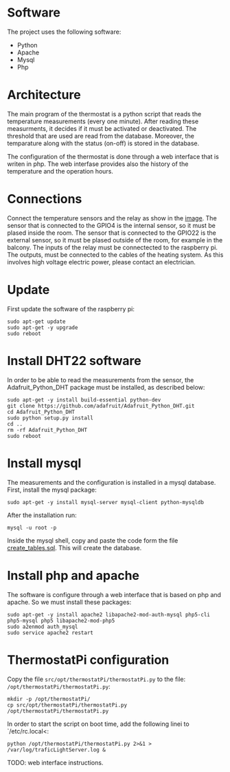 # Software

The project uses the following software:

* Python
* Apache
* Mysql
* Php

# Architecture

The main program of the thermostat is a python script that reads the temperature measurements (every one minute).
After reading these measurments, it decides if it must be activated or deactivated.
The threshold that are used are read from the database.
Moreover, the temparature along with the status (on-off) is stored in the database.

The configuration of the thermostat is done through a web interface that is writen in php.
The web interfase provides also the history of the temperature and the operation hours.

# Connections

Connect the temperature sensors and the relay as show in the [image](schematic.png).
The sensor that is connected to the GPIO4 is the internal sensor,
 so it must be plased inside the room.
The sensor that is connected to the GPIO22 is the external sensor,
 so it must be plased outside of the room, for example in the balcony.
The inputs of the relay must be connectected to the raspberry pi.
The outputs, must be connected to the cables of the heating system. 
As this involves high voltage electric power, please contact an electrician.

# Update

First update the software of the raspberry pi:

    sudo apt-get update
    sudo apt-get -y upgrade
    sudo reboot

# Install DHT22 software

In order to be able to read the measurements from the sensor, 
the Adafruit_Python_DHT package must be installed, as described below:

    sudo apt-get -y install build-essential python-dev
    git clone https://github.com/adafruit/Adafruit_Python_DHT.git
    cd Adafruit_Python_DHT
    sudo python setup.py install
    cd ..
    rm -rf Adafruit_Python_DHT
    sudo reboot

# Install mysql

The measurements and the configuration is installed in a mysql database.
First, install the mysql package:

    sudo apt-get -y install mysql-server mysql-client python-mysqldb


After the installation run:

    mysql -u root -p

Inside the mysql shell, copy and paste the code form the file [create_tables.sql](create_tables.sql).
This will create the database.

# Install php and apache

The software is configure through a web interface that is based on php and apache.
So we must install these packages:

    sudo apt-get -y install apache2 libapache2-mod-auth-mysql php5-cli php5-mysql php5 libapache2-mod-php5
    sudo a2enmod auth_mysql
    sudo service apache2 restart

# ThermostatPi configuration

Copy the file `src/opt/thermostatPi/thermostatPi.py` to the file: `/opt/thermostatPi/thermostatPi.py`:

    mkdir -p /opt/thermostatPi/
    cp src/opt/thermostatPi/thermostatPi.py /opt/thermostatPi/thermostatPi.py

In order to start the script on boot time, add the following linei to `/etc/rc.local<:

    python /opt/thermostatPi/thermostatPi.py 2>&1 > /var/log/traficLightServer.log &

TODO: web interface instructions.
